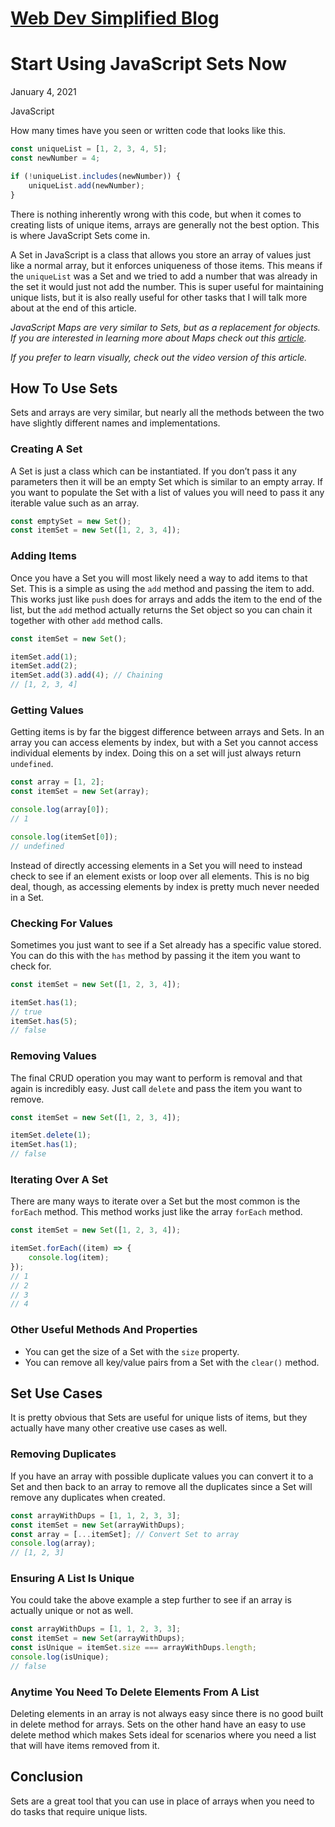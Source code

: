 # [Web Dev Simplified Blog](https://blog.webdevsimplified.com/)

# **Start Using JavaScript Sets Now**

January 4, 2021

JavaScript

How many times have you seen or written code that looks like this.

```javascript
const uniqueList = [1, 2, 3, 4, 5];
const newNumber = 4;

if (!uniqueList.includes(newNumber)) {
    uniqueList.add(newNumber);
}
```

There is nothing inherently wrong with this code, but when it comes to creating lists of unique items, arrays are generally not the best option. This is where JavaScript Sets come in.

A Set in JavaScript is a class that allows you store an array of values just like a normal array, but it enforces uniqueness of those items. This means if the `uniqueList` was a Set and we tried to add a number that was already in the set it would just not add the number. This is super useful for maintaining unique lists, but it is also really useful for other tasks that I will talk more about at the end of this article.

_JavaScript Maps are very similar to Sets, but as a replacement for objects. If you are interested in learning more about Maps check out this [article](https://blog.webdevsimplified.com/2020-12/javascript-maps)._

_If you prefer to learn visually, check out the video version of this article._

## How To Use Sets

Sets and arrays are very similar, but nearly all the methods between the two have slightly different names and implementations.

### Creating A Set

A Set is just a class which can be instantiated. If you don’t pass it any parameters then it will be an empty Set which is similar to an empty array. If you want to populate the Set with a list of values you will need to pass it any iterable value such as an array.

```javascript
const emptySet = new Set();
const itemSet = new Set([1, 2, 3, 4]);
```

### Adding Items

Once you have a Set you will most likely need a way to add items to that Set. This is a simple as using the `add` method and passing the item to add. This works just like `push` does for arrays and adds the item to the end of the list, but the `add` method actually returns the Set object so you can chain it together with other `add` method calls.

```javascript
const itemSet = new Set();

itemSet.add(1);
itemSet.add(2);
itemSet.add(3).add(4); // Chaining
// [1, 2, 3, 4]
```

### Getting Values

Getting items is by far the biggest difference between arrays and Sets. In an array you can access elements by index, but with a Set you cannot access individual elements by index. Doing this on a set will just always return `undefined`.

```javascript
const array = [1, 2];
const itemSet = new Set(array);

console.log(array[0]);
// 1

console.log(itemSet[0]);
// undefined
```

Instead of directly accessing elements in a Set you will need to instead check to see if an element exists or loop over all elements. This is no big deal, though, as accessing elements by index is pretty much never needed in a Set.

### Checking For Values

Sometimes you just want to see if a Set already has a specific value stored. You can do this with the `has` method by passing it the item you want to check for.

```javascript
const itemSet = new Set([1, 2, 3, 4]);

itemSet.has(1);
// true
itemSet.has(5);
// false
```

### Removing Values

The final CRUD operation you may want to perform is removal and that again is incredibly easy. Just call `delete` and pass the item you want to remove.

```javascript
const itemSet = new Set([1, 2, 3, 4]);

itemSet.delete(1);
itemSet.has(1);
// false
```

### Iterating Over A Set

There are many ways to iterate over a Set but the most common is the `forEach` method. This method works just like the array `forEach` method.

```javascript
const itemSet = new Set([1, 2, 3, 4]);

itemSet.forEach((item) => {
    console.log(item);
});
// 1
// 2
// 3
// 4
```

### Other Useful Methods And Properties

-   You can get the size of a Set with the `size` property.
-   You can remove all key/value pairs from a Set with the `clear()` method.

## Set Use Cases

It is pretty obvious that Sets are useful for unique lists of items, but they actually have many other creative use cases as well.

### Removing Duplicates

If you have an array with possible duplicate values you can convert it to a Set and then back to an array to remove all the duplicates since a Set will remove any duplicates when created.

```javascript
const arrayWithDups = [1, 1, 2, 3, 3];
const itemSet = new Set(arrayWithDups);
const array = [...itemSet]; // Convert Set to array
console.log(array);
// [1, 2, 3]
```

### Ensuring A List Is Unique

You could take the above example a step further to see if an array is actually unique or not as well.

```javascript
const arrayWithDups = [1, 1, 2, 3, 3];
const itemSet = new Set(arrayWithDups);
const isUnique = itemSet.size === arrayWithDups.length;
console.log(isUnique);
// false
```

### Anytime You Need To Delete Elements From A List

Deleting elements in an array is not always easy since there is no good built in delete method for arrays. Sets on the other hand have an easy to use delete method which makes Sets ideal for scenarios where you need a list that will have items removed from it.

## Conclusion

Sets are a great tool that you can use in place of arrays when you need to do tasks that require unique lists.
